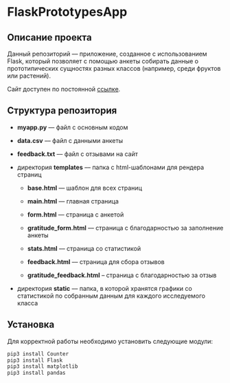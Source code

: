 # FlaskPrototypesApp

## Описание проекта
Данный репозиторий –– приложение, созданное с использованием Flask, который позволяет с помощью анкеты собирать данные о прототипических сущностях разных классов (например, среди фруктов или растений).

Сайт доступен по постоянной [ссылке](https://fromdeath2morning.pythonanywhere.com/).

## Структура репозитория
- **myapp.py** –– файл с основным кодом

- **data.csv** –– файл с данными анкеты

- **feedback.txt** –– файл с отзывами на сайт

- директория **templates** –– папка с html-шаблонами для рендера страниц
    * **base.html** –– шаблон для всех страниц

    * **main.html** –– главная страница

    * **form.html** –– страница с анкетой

    * **gratitude_form.html** –– страница с благодарностью за заполнение анкеты

    * **stats.html**  –– страница со статистикой

    * **feedback.html** –– страница для сбора отзывов

    * **gratitude_feedback.html** – страница с благодарностью за отзыв

- директория **static** –– папка, в которой хранятся графики со статистикой по собранным данным для каждого исследуемого класса

## Установка

Для корректной работы необходимо установить следующие модули:

```bash
pip3 install Counter
pip3 install Flask
pip3 install matplotlib
pip3 install pandas
```
